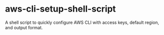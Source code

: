 # aws-cli-setup-shell-script


A shell script to quickly configure AWS CLI with access keys, default region, and output format.

